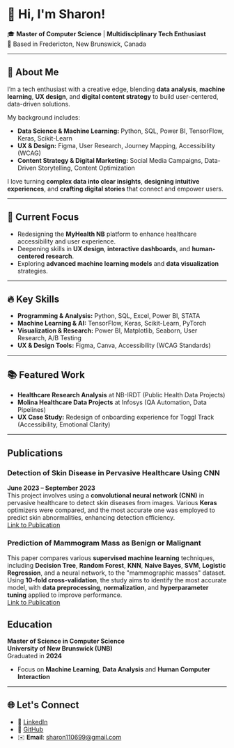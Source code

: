 
# 👋 Hi, I'm Sharon!

🎓 **Master of Computer Science** | **Multidisciplinary Tech Enthusiast**  
📍 Based in Fredericton, New Brunswick, Canada  

---

## 🌟 About Me  
I’m a tech enthusiast with a creative edge, blending **data analysis**, **machine learning**, **UX design**, and **digital content strategy** to build user-centered, data-driven solutions.  

My background includes:  
- **Data Science & Machine Learning:** Python, SQL, Power BI, TensorFlow, Keras, Scikit-Learn  
- **UX & Design:** Figma, User Research, Journey Mapping, Accessibility (WCAG)  
- **Content Strategy & Digital Marketing:** Social Media Campaigns, Data-Driven Storytelling, Content Optimization

I love turning **complex data into clear insights**, **designing intuitive experiences**, and **crafting digital stories** that connect and empower users.

---

## 🚀 Current Focus
- Redesigning the **MyHealth NB** platform to enhance healthcare accessibility and user experience.  
- Deepening skills in **UX design**, **interactive dashboards**, and **human-centered research**.  
- Exploring **advanced machine learning models** and **data visualization** strategies.

---

## 🔥 Key Skills
- **Programming & Analysis:** Python, SQL, Excel, Power BI, STATA  
- **Machine Learning & AI:** TensorFlow, Keras, Scikit-Learn, PyTorch  
- **Visualization & Research:** Power BI, Matplotlib, Seaborn, User Research, A/B Testing  
- **UX & Design Tools:** Figma, Canva, Accessibility (WCAG Standards)

---

## 📚 Featured Work
- **Healthcare Research Analysis** at NB-IRDT (Public Health Data Projects)  
- **Molina Healthcare Data Projects** at Infosys (QA Automation, Data Pipelines)  
- **UX Case Study:** Redesign of onboarding experience for Toggl Track (Accessibility, Emotional Clarity)

---

## Publications

### **Detection of Skin Disease in Pervasive Healthcare Using CNN**  
**June 2023 – September 2023**  
This project involves using a **convolutional neural network (CNN)** in pervasive healthcare to detect skin diseases from images. Various **Keras** optimizers were compared, and the most accurate one was employed to predict skin abnormalities, enhancing detection efficiency.  
[Link to Publication](https://eudl.eu/doi/10.4108/eai.16-5-2020.2304021)

### **Prediction of Mammogram Mass as Benign or Malignant**  
This paper compares various **supervised machine learning** techniques, including **Decision Tree**, **Random Forest**, **KNN**, **Naive Bayes**, **SVM**, **Logistic Regression**, and a neural network, to the "mammographic masses" dataset. Using **10-fold cross-validation**, the study aims to identify the most accurate model, with **data preprocessing**, **normalization**, and **hyperparameter tuning** applied to improve performance.  
[Link to Publication](https://www.ijariit.com/manuscript/prediction-of-a-mammogram-mass-as-benign-or-malignant/)

## Education
**Master of Science in Computer Science**  
**University of New Brunswick (UNB)**  
Graduated in **2024**  
- Focus on **Machine Learning**,  **Data Analysis** and **Human Computer Interaction**

---

## 🌐 Let's Connect
- 💼 [LinkedIn](https://www.linkedin.com/in/sarojini-sharon-rk/)  
- 📂 [GitHub](https://github.com/sarojinisharon)  
- ✉️ **Email**: sharon110699@gmail.com  

